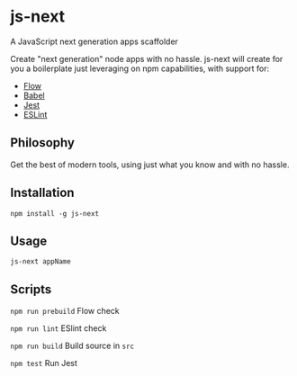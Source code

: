 # js-next
A JavaScript next generation apps scaffolder


Create "next generation" node apps with no hassle.
js-next will create for you a boilerplate just leveraging on npm capabilities, with support for:
  - [Flow](https://flowtype.org)
  - [Babel](https://babeljs.io)
  - [Jest](https://facebook.github.io/jest/)
  - [ESLint](http://eslint.org)
  
## Philosophy
Get the best of modern tools, using just what you know and with no hassle.


## Installation
` npm install -g js-next `

## Usage
`js-next appName`

## Scripts
`npm run prebuild` Flow check

`npm run lint` ESlint check

`npm run build` Build source in `src`

`npm test` Run Jest
